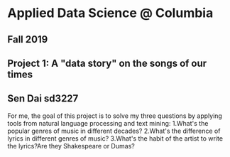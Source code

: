 # Applied Data Science @ Columbia
## Fall 2019
## Project 1: A "data story" on the songs of our times
## Sen Dai sd3227
For me, the goal of this project is to solve my three questions by applying tools from natural language processing and text mining:
1.What's the popular genres of music in different decades? 
2.What's the difference of lyrics in different genres of music? 
3.What's the habit of the artist to write the lyrics?Are they Shakespeare or Dumas?
